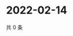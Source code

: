# 2022-02-14

共 0 条

<!-- BEGIN WEIBO -->
<!-- 最后更新时间 Mon Feb 14 2022 06:14:22 GMT+0800 (China Standard Time) -->

<!-- END WEIBO -->
